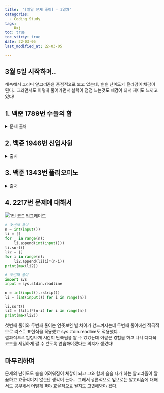 ```yaml
---
title:  "[일일 문제 풀이] - 3일차"
categories:
  - Coding Study
tags:
  - Boj
toc: true
toc_sticky: true 
date: 22-03-05
last_modified_at: 22-03-05

---
```

## 3월 5일 시작하며..
계속해서 그리디 알고리즘을 중점적으로 보고 있는데, 슬슬 난이도가 올라감이 체감이 된다.. 그러면서도 이렇게 풀어가면서 실력이 점점 느는것도 체감이 되서 재미도 느끼고 있다!

## 1. 백준 1789번 수들의 합


<script src="https://gist.github.com/youngchurl/8b924280fe6da8a56a2885d42ba2a903.js"></script>

<details>
<summary>문제 출처</summary>
<div markdown="1">       

[1789번](https://www.acmicpc.net/problem/1789)

</div>
</details>


## 2. 백준 1946번 신입사원

<script src="https://gist.github.com/youngchurl/fe445ae93fec67c44ee9e740e835b575.js"></script>

<details>
<summary>출처</summary>
<div markdown="1">       
  
[1946번](https://www.acmicpc.net/problem/1946)

</div>
</details>

## 3. 백준 1343번 폴리오미노

<script src="https://gist.github.com/youngchurl/244d4cea349a0cbd4fe68052036c01c1.js"></script>

<details>
<summary>출처</summary>
<div markdown="1">       
  
[1343번](https://www.acmicpc.net/problem/1343)

</div>
</details>

## 4. 2217번 문제에 대해서

![1번 코드 업그레이드](https://user-images.githubusercontent.com/95406074/156883623-392888f5-e798-44d9-bffe-baf5b2e5bdf2.png)
```python
# 첫번째 풀이
n = int(input())
li = []
for _ in range(n):
    li.append(int(input()))
li.sort()
li2 = []
for i in range(n):
    li2.append(li[i]*(n-i))
print(max(li2))

# 두번째 풀이
import sys
input = sys.stdin.readline

n = int(input().rstrip())
li = [int(input()) for i in range(n)]

li.sort()
li2 = [li[i]*(n-i) for i in range(n)]
print(max(li2))
```
첫번째 풀이와 두번째 풀이는 언뜻보면 별 차이가 안느껴지는데 두번째 풀이에선 적극적으로 리스트 표현식을 적용했고 sys.stdin.readline도 적용했다..  
결과적으로 엄청나게 시간이 단축됨을 알 수 있었는데 이같은 경험을 하고 나니 더더욱 코드를 세밀하게 짤 수 있도록 연습해야겠다는 의지가 생겼다!

## 마무리하며
문제의 난이도도 슬슬 어려워짐이 체감이 되고 그와 함께 슬슬 내가 하는 알고리즘이 깔끔하고 효율적이지 않는단 생각이 든다... 
그래서 결론적으로 앞으로는 알고리즘에 대해서도 공부해서 어떻게 짜야 효율적으로 될지도 고민해봐야 겠다.
